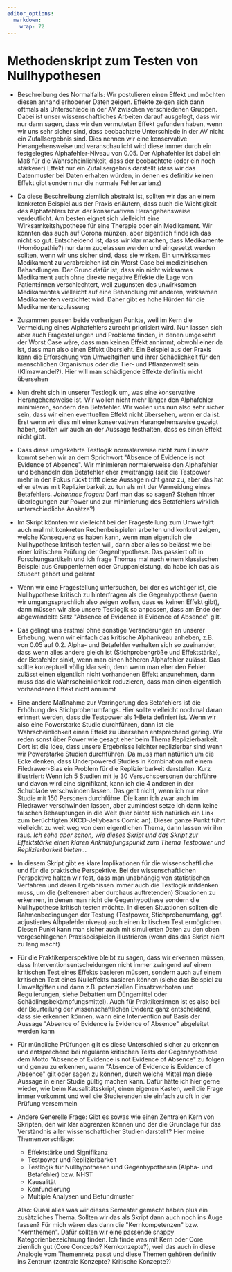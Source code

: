 ```yaml
---
editor_options: 
  markdown: 
    wrap: 72
---
```


# Methodenskript zum Testen von Nullhypothesen

-   Beschreibung des Normalfalls: Wir postulieren einen Effekt und
    möchten diesen anhand erhobener Daten zeigen. Effekte zeigen sich
    dann oftmals als Unterschiede in der AV zwischen verschiedenen
    Gruppen. Dabei ist unser wissenschaftliches Arbeiten darauf
    ausgelegt, dass wir nur dann sagen, dass wir den vermuteten Effekt
    gefunden haben, wenn wir uns sehr sicher sind, dass beobachtete
    Unterschiede in der AV nicht ein Zufallsergebnis sind. Dies nennen
    wir eine konservative Herangehensweise und veranschaulicht wird
    diese immer durch ein festgelegtes Alphafehler-Niveau von 0.05. Der
    Alphafehler ist dabei ein Maß für die Wahrscheinlichkeit, dass der
    beobachtete (oder ein noch stärkerer) Effekt nur ein Zufallsergebnis
    darstellt (dass wir das Datenmuster bei Daten erhalten würden, in
    denen es definitiv keinen Effekt gibt sondern nur die normale
    Fehlervarianz)

-   Da diese Beschreibung ziemlich abstrakt ist, sollten wir das an
    einem konkreten Beispiel aus der Praxis erläutern, dass auch die
    Wichtigkeit des Alphafehlers bzw. der konservativen Herangehensweise
    verdeutlicht. Am besten eignet sich vielleicht eine
    Wirksamkeitshypothese für eine Therapie oder ein Medikament. Wir
    könnten das auch auf Corona münzen, aber eigentlich finde ich das
    nicht so gut. Entscheidend ist, dass wir klar machen, dass
    Medikamente (Homöopathie?) nur dann zugelassen werden und eingesetzt
    werden sollten, wenn wir uns sicher sind, dass sie wirken. Ein
    unwirksames Medikament zu verabreichen ist ein Worst Case bei
    medizinischen Behandlungen. Der Grund dafür ist, dass ein nicht
    wirksames Medikament auch ohne direkte negative Effekte die Lage von
    Patient:innen verschlechtert, weil zugunsten des unwirksamen
    Medikamentes vielleicht auf eine Behandlung mit anderen, wirksamen
    Medikamenten verzichtet wird. Daher gibt es hohe Hürden für die
    Medikamentenzulassung

-   Zusammen passen beide vorherigen Punkte, weil im Kern die Vermeidung
    eines Alphafehlers zurecht priorisiert wird. Nun lassen sich aber
    auch Fragestellungen und Probleme finden, in denen umgekehrt der
    Worst Case wäre, dass man keinen Effekt annimmt, obwohl einer da
    ist, dass man also einen Effekt übersieht. Ein Beispiel aus der
    Praxis kann die Erforschung von Umweltgiften und ihrer Schädlichkeit
    für den menschlichen Organismus oder die Tier- und Pflanzenwelt sein
    (Klimawandel?). Hier will man schädigende Effekte definitiv nicht
    übersehen

-   Nun dreht sich in unserer Testlogik um, was eine konservative
    Herangehensweise ist. Wir wollen nicht mehr länger den Alphafehler
    minimieren, sondern den Betafehler. Wir wollen uns nun also sehr
    sicher sein, dass wir einen eventuellen Effekt nicht übersehen, wenn
    er da ist. Erst wenn wir dies mit einer konservativen
    Herangehensweise gezeigt haben, sollten wir auch an der Aussage
    festhalten, dass es einen Effekt nicht gibt.

-   Dass diese umgekehrte Testlogik normalerweise nicht zum Einsatz
    kommt sehen wir an dem Sprichwort "Absence of Evidence is not
    Evidence of Absence". Wir minimieren normalerweise den Alphafehler
    und behandeln den Betafehler eher zweitrangig (seit die Testpower
    mehr in den Fokus rückt trifft diese Aussage nicht ganz zu, aber das
    hat eher etwas mit Replizierbarkeit zu tun als mit der Vermeidung
    eines Betafehlers. *Johannes fragen:* Darf man das so sagen? Stehen
    hinter überlegungen zur Power und zur minimierung des Betafehlers
    wirklich unterschiedliche Ansätze?)

-   Im Skript könnten wir vielleicht bei der Fragestellung zum
    Umweltgift auch mal mit konkreten Rechenbeispielen arbeiten und
    konkret zeigen, welche Konsequenz es haben kann, wenn man eigentlich
    die Nullhypothese kritisch testen will, dann aber alles so belässt
    wie bei einer kritischen Prüfung der Gegenhypothese. Das passiert
    oft in Forschungsartikeln und ich frage Thomas mal nach einem
    klassischen Beispiel aus Gruppenlernen oder Gruppenleistung, da habe
    ich das als Student gehört und gelernt

-   Wenn wir eine Fragestellung untersuchen, bei der es wichtiger ist,
    die Nullhypothese kritisch zu hinterfragen als die Gegenhypothese
    (wenn wir umgangssprachlich also zeigen wollen, dass es keinen
    Effekt gibt), dann müssen wir also unsere Testlogik so anpassen,
    dass am Ende der abgewandelte Satz "Absence of Evidence is Evidence
    of Absence" gilt.

-   Das gelingt uns erstmal ohne sonstige Veränderungen an unserer
    Erhebung, wenn wir einfach das kritische Alphaniveau anheben, z.B.
    von 0.05 auf 0.2. Alpha- und Betafehler verhalten sich so
    zueinander, dass wenn alles andere gleich ist (Stichprobengröße und
    Effektstärke), der Betafehler sinkt, wenn man einen höheren
    Alphafehler zulässt. Das sollte konzeptuell völlig klar sein, denn
    wenn man eher den Fehler zulässt einen eigentlich nicht vorhandenen
    Effekt anzunehmen, dann muss das die Wahrscheinlichkeit reduzieren,
    dass man einen eigentlich vorhandenen Effekt nicht annimmt

-   Eine andere Maßnahme zur Verringerung des Betafehlers ist die
    Erhöhung des Stichprobenumfangs. Hier sollte vielleicht nochmal
    daran erinnert werden, dass die Testpower als 1-Beta definiert ist.
    Wenn wir also eine Powerstarke Studie durchführen, dann ist die
    Wahrscheinlichkeit einen Effekt zu übersehen entsprechend gering.
    Wir reden sonst über Power wie gesagt eher beim Thema
    Replizierbarkeit. Dort ist die Idee, dass unsere Ergebnisse leichter
    replizierbar sind wenn wir Powerstarke Studien durchführen. Da muss
    man natürlich um die Ecke denken, dass Underpowered Studies in
    Kombination mit einem Filedrawer-Bias ein Problem für die
    Replizierbarkeit darstellen. Kurz illustriert: Wenn ich 5 Studien
    mit je 30 Versuchspersonen durchführe und davon wird eine
    signifikant, kann ich die 4 anderen in der Schublade verschwinden
    lassen. Das geht nicht, wenn ich nur eine Studie mit 150 Personen
    durchführe. Die kann ich zwar auch im Filedrawer verschwinden
    lassen, aber zumindest setze ich dann keine falschen Behauptungen in
    die Welt (hier bietet sich natürlich ein Link zum berüchtigten
    XKCD-Jellybeans Comic an). Dieser ganze Punkt führt vielleicht zu
    weit weg von dem eigentlichen Thema, dann lassen wir ihn raus. *Ich
    sehe aber schon, wie dieses Skript und das Skript zur Effektstärke
    einen klaren Anknüpfungspunkt zum Thema Testpower und
    Replizierbarkeit bieten...*

-   In diesem Skript gibt es klare Implikationen für die
    wissenschaftliche und für die praktische Perspektive. Bei der
    wissenschaftlichen Perspektive halten wir fest, dass man unabhängig
    von statistischen Verfahren und deren Ergebnissen immer auch die
    Testlogik mitdenken muss, um die (selteneren aber durchaus
    auftretenden) Situationen zu erkennen, in denen man nicht die
    Gegenhypothese sondern die Nullhypothese kritisch testen möchte. In
    diesen Situationen sollten die Rahmenbedingungen der Testung
    (Testpower, Stichprobenumfang, ggf. adjustiertes Alhpafehlerniveau)
    auch einen kritischen Test ermöglichen. Diesen Punkt kann man sicher
    auch mit simulierten Daten zu den oben vorgeschlagenen
    Praxisbeispielen illustrieren (wenn das das Skript nicht zu lang
    macht)

-   Für die Praktikerperspektive bleibt zu sagen, dass wir erkennen
    müssen, dass Interventionsentscheidungen nicht immer zwingend auf
    einem kritischen Test eines Effekts basieren müssen, sondern auch
    auf einem kritischen Test eines Nulleffekts basieren können (siehe
    das Beispiel zu Umweltgiften und dann z.B. potenziellen
    Einsatzverboten und Regulierungen, siehe Debatten um Düngemittel
    oder Schädlingsbekämpfungsmittel). Auch für Praktiker:innen ist es
    also bei der Beurteilung der wissenschaftlichen Evidenz ganz
    entscheidend, dass sie erkennen können, wann eine Intervention auf
    Basis der Aussage "Absence of Evidence is Evidence of Absence"
    abgeleitet werden kann

-   Für mündliche Prüfungen gilt es diese Unterschied sicher zu erkennen
    und entsprechend bei regulären kritischen Tests der Gegenhypothese
    dem Motto "Absence of Evidence is not Evidence of Absence" zu folgen
    und genau zu erkennen, wann "Absence of Evidence is Evidence of
    Absence" gilt oder sagen zu können, durch welche Mittel man diese
    Aussage in einer Studie gültig machen kann. Dafür hätte ich hier
    gerne wieder, wie beim Kausalitätsskript, einen eigenen Kasten, weil
    die Frage immer vorkommt und weil die Studierenden sie einfach zu
    oft in der Prüfung versemmeln

-   Andere Generelle Frage: Gibt es sowas wie einen Zentralen Kern von
    Skripten, den wir klar abgrenzen können und der die Grundlage für
    das Verständnis aller wissenschaftlicher Studien darstellt? Hier
    meine Themenvorschläge:

    -   Effektstärke und Signifikanz
    -   Testpower und Replizierbarkeit
    -   Testlogik für Nullhypothesen und Gegenhypothesen (Alpha- und
        Betafehler) bzw. NHST
    -   Kausalität
    -   Konfundierung
    -   Multiple Analysen und Befundmuster

    Also: Quasi alles was wir dieses Semester gemacht haben plus ein
    zusätzliches Thema. Sollten wir das als Skript dann auch noch ins
    Auge fassen? Für mich wären das dann die "Kernkompetenzen" bzw.
    "Kernthemen". Dafür sollten wir eine passende snappy
    Kategorienbezeichnung finden. Ich finde was mit Kern oder Core
    ziemlich gut (Core Concepts? Kernkonzepte?), weil das auch in diese
    Analogie vom Themennetz passt und diese Themen gehören definitiv ins
    Zentrum (zentrale Konzepte? Kritische Konzepte?)
